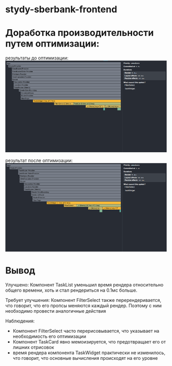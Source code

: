 # stydy-sberbank-frontend

# Доработка производительности путем оптимизации:
результаты до оптимизации:
![alt text](image.png)

результат после оптимизации:
![alt text](image-1.png)

# Вывод
Улучшено:
Компонент TaskList уменьшил время рендера относительно общего времени, хоть и стал рендериться на 0.1мс больше.

Требует улучшения:
Компонент FilterSelect также перерендеривается, что говорит, что его пропсы меняются каждый рендер. Поэтому с ним необходимо провести аналогичные действия

Наблюдения:
- Компонент FilterSelect часто перерисовывается, что указывает на необходимость его оптимизации
- Компонент TaskCard явно мемоизируется, что предотвращает его от лишних отрисовок
- время рендера компонента TaskWidget практически не изменилось, что говорит, что основные вычисления происходят на его уровне
